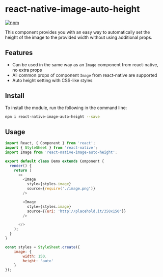# react-native-image-auto-height
[![npm](https://img.shields.io/npm/v/github-buttons)](https://www.npmjs.com/package/react-native-image-auto-height)

This component provides you with an easy way to automatically set the height of the image to the provided width without using additional props.

## Features
 - Can be used in the same way as an `Image` component from react-native, no extra props
 - All common props of component `Image` from react-native are supported
 - Auto height setting with CSS-like styles

## Install
To install the module, run the following in the command line:
```bash
npm i react-native-image-auto-height --save
```

## Usage

```js
import React, { Component } from 'react';
import { StyleSheet } from 'react-native';
import Image from 'react-native-image-auto-height';

export default class Demo extends Component {
  render() {
    return (
      <>
        <Image
          style={styles.image}
          source={require('./image.png')}
        />

        <Image
          style={styles.image}
          source={{uri: 'http://placehold.it/350x150'}}
        />

      </>
    );
  }
}

const styles = StyleSheet.create({
    image: {
        width: 150,
        height: 'auto'
    }
});
```
